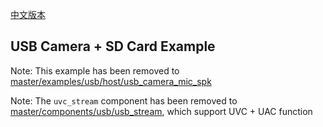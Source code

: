[中文版本](./README_cn.md)

## USB Camera + SD Card Example

Note: This example has been removed to [master/examples/usb/host/usb_camera_mic_spk](https://github.com/espressif/esp-iot-solution/tree/master/examples/usb/host/usb_camera_mic_spk)

Note: The `uvc_stream` component has been removed to [master/components/usb/usb_stream](https://github.com/espressif/esp-iot-solution/tree/master/components/usb/usb_stream), which support UVC + UAC function
